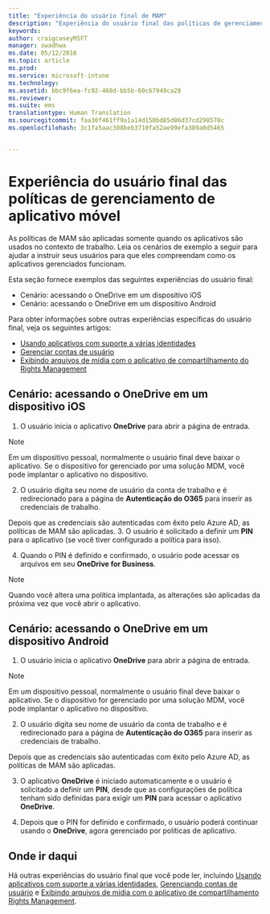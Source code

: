 ```yaml
---
title: "Experiência do usuário final de MAM"
description: "Experiência do usuário final das políticas de gerenciamento de aplicativo móvel."
keywords: 
author: craigcaseyMSFT
manager: swadhwa
ms.date: 05/12/2016
ms.topic: article
ms.prod: 
ms.service: microsoft-intune
ms.technology: 
ms.assetid: bbc9f6ea-fc92-468d-bb5b-60c67949ca28
ms.reviewer: 
ms.suite: ems
translationtype: Human Translation
ms.sourcegitcommit: faa30f461ff9a1a14d150bd85d86d37cd298570c
ms.openlocfilehash: 3c1fa5aac308beb3710fa52ae99efa389a0d5465


---
```


# Experiência do usuário final das políticas de gerenciamento de aplicativo móvel
As políticas de MAM são aplicadas somente quando os aplicativos são usados no contexto de trabalho. Leia os cenários de exemplo a seguir para ajudar a instruir seus usuários para que eles compreendam como os aplicativos gerenciados funcionam.

Esta seção fornece exemplos das seguintes experiências do usuário final:

- Cenário: acessando o OneDrive em um dispositivo iOS
- Cenário: acessando o OneDrive em um dispositivo Android

Para obter informações sobre outras experiências específicas do usuário final, veja os seguintes artigos:

- [Usando aplicativos com suporte a várias identidades](https://docs.microsoft.com/intune/deploy-use/end-user-experience-for-mam-enabled-apps-with-microsoft-intune#using-apps-with-multi-identity-support)
- [Gerenciar contas de usuário](https://docs.microsoft.com/intune/deploy-use/end-user-experience-for-mam-enabled-apps-with-microsoft-intune#managing-user-accounts)
- [Exibindo arquivos de mídia com o aplicativo de compartilhamento do Rights Management](https://docs.microsoft.com/intune/deploy-use/end-user-experience-for-mam-enabled-apps-with-microsoft-intune#viewing-media-files-with-the-rights-management-sharing-app)

## Cenário: acessando o OneDrive em um dispositivo iOS

1. O usuário inicia o aplicativo **OneDrive** para abrir a página de entrada.
> [!NOTE]
> Em um dispositivo pessoal, normalmente o usuário final deve baixar o aplicativo. Se o dispositivo for gerenciado por uma solução MDM, você pode implantar o aplicativo no dispositivo.

2. O usuário digita seu nome de usuário da conta de trabalho e é redirecionado para a página de **Autenticação do O365** para inserir as credenciais de trabalho.

  Depois que as credenciais são autenticadas com êxito pelo Azure AD, as políticas de MAM são aplicadas.
3. O usuário é solicitado a definir um **PIN** para o aplicativo (se você tiver configurado a política para isso).

4.  Quando o PIN é definido e confirmado, o usuário pode acessar os arquivos em seu **OneDrive for Business**.
> [!NOTE]
> Quando você altera uma política implantada, as alterações são aplicadas da próxima vez que você abrir o aplicativo.

## Cenário: acessando o OneDrive em um dispositivo Android
1. O usuário inicia o aplicativo **OneDrive** para abrir a página de entrada.
> [!NOTE]
> Em um dispositivo pessoal, normalmente o usuário final deve baixar o aplicativo. Se o dispositivo for gerenciado por uma solução MDM, você pode implantar o aplicativo no dispositivo.

2.  O usuário digita seu nome de usuário da conta de trabalho e é redirecionado para a página de **Autenticação do O365** para inserir as credenciais de trabalho.

  Depois que as credenciais são autenticadas com êxito pelo Azure AD, as políticas de MAM são aplicadas.

3.  O aplicativo **OneDrive** é iniciado automaticamente e o usuário é solicitado a definir um **PIN**, desde que as configurações de política tenham sido definidas para exigir um **PIN** para acessar o aplicativo **OneDrive**.

4.  Depois que o PIN for definido e confirmado, o usuário poderá continuar usando o **OneDrive**, agora gerenciado por políticas de aplicativo.

## Onde ir daqui
Há outras experiências do usuário final que você pode ler, incluindo [Usando aplicativos com suporte a várias identidades](https://docs.microsoft.com/intune/deploy-use/end-user-experience-for-mam-enabled-apps-with-microsoft-intune#using-apps-with-multi-identity-support), [Gerenciando contas de usuário](https://docs.microsoft.com/intune/deploy-use/end-user-experience-for-mam-enabled-apps-with-microsoft-intune#managing-user-accounts) e [Exibindo arquivos de mídia com o aplicativo de compartilhamento Rights Management](https://docs.microsoft.com/intune/deploy-use/end-user-experience-for-mam-enabled-apps-with-microsoft-intune#viewing-media-files-with-the-rights-management-sharing-app).



<!--HONumber=Sep16_HO1-->


